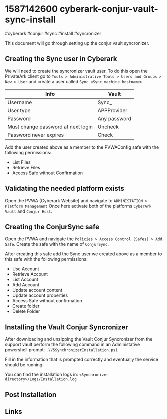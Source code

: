 # 1587142600 cyberark-conjur-vault-sync-install
#cyberark #conjur #sync #install #syncronizer

This document will go through setting up the conjur vault syncronizer.

## Creating the Sync user in Cyberark
We will need to create the syncronizer vault user. To do this open the PrivateArk client go to `Tools > Administrative Tools > Users and Groups > New > User` and create a user called `Sync_<Sync machine hostname>` 

| Info | Vault |
| ---- | ----- |
| Username | Sync_<Sync machine hostname> |
| User type | APPProvider |
| Password | Any password |
| Must change password at next login | Uncheck|
| Password never expires | Check |

Add the user created above as a member to the PVWAConfig safe with the following permissions:
* List Files
* Retrieve Files
* Access Safe without Confirmation

## Validating the needed platform exists
Open the PVWA (Cyberark Website) and navigate to `ADMINISTATION > Platform Management`
Once here activate both of the platforms `CyberArk Vault` and `Conjur Host`.

## Creating the ConjurSync safe
Open the PVWA and navigate the `Policies > Access Control (Safes) > Add Safe`. Create the safe with the name of `ConjurSync`.

After creating this safe add the Sync user we created above as a member to this safe with the following permissions:
* Use Account
* Retrieve Account
* List Account
* Add Account
* Update account content
* Update account properties
* Access Safe without confirmation
* Create folder
* Delete Folder

## Installing the Vault Conjur Syncronizer
After downloading and unzipping the Vault Conjur Syncronizer from the support vault perform the following command in an Administative powershell prompt:
`.\V5SynchronizerInstallation.ps1`

Fill in the information that is prompted correctly and eventually the service should be running.

You can find the installation logs in:
`<Synchronizer directory>/Logs/Installation.log`

## Post Installation





## Links
